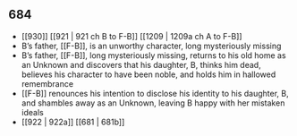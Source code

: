 ## 684
- [[930]] [[921 | 921 ch B to F-B]] [[1209 | 1209a ch A to F-B]] 
- B’s father, [[F-B]], is an unworthy character, long mysteriously missing
- B’s father, [[F-B]], long mysteriously missing, returns to his old home as an Unknown and discovers that his daughter, B, thinks him dead, believes his character to have been noble, and holds him in hallowed remembrance
- [[F-B]] renounces his intention to disclose his identity to his daughter, B, and shambles away as an Unknown, leaving B happy with her mistaken ideals
- [[922 | 922a]] [[681 | 681b]] 

